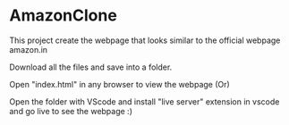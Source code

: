# AmazonClone

This project create the webpage that looks similar to the official webpage amazon.in

Download all the files and save into a folder. 

Open "index.html" in any browser to view the webpage (Or)

Open the folder with VScode and install "live server" extension in vscode and go live to see the webpage :) 
